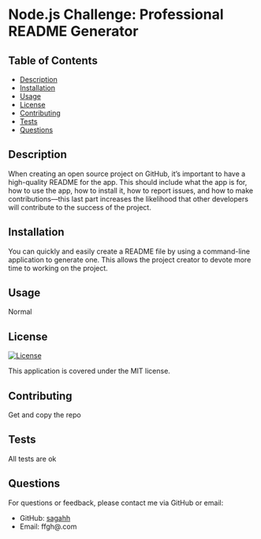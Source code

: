
# Node.js Challenge: Professional README Generator

## Table of Contents
- [Description](#description)
- [Installation](#installation)
- [Usage](#usage)
- [License](#license)
- [Contributing](#contributing)
- [Tests](#tests)
- [Questions](#questions)

## Description
When creating an open source project on GitHub, it’s important to have a high-quality README for the app. This should include what the app is for, how to use the app, how to install it, how to report issues, and how to make contributions&mdash;this last part increases the likelihood that other developers will contribute to the success of the project. 

## Installation
You can quickly and easily create a README file by using a command-line application to generate one. This allows the project creator to devote more time to working on the project.

## Usage
Normal

## License
[![License](https://img.shields.io/badge/License-MIT-brightgreen.svg)](https://opensource.org/licenses/MIT)

This application is covered under the MIT license.

## Contributing
Get and copy the repo

## Tests
All tests are ok

## Questions
For questions or feedback, please contact me via GitHub or email:
- GitHub: [sagahh](https://github.com/sagahh)
- Email: ffgh@.com
  